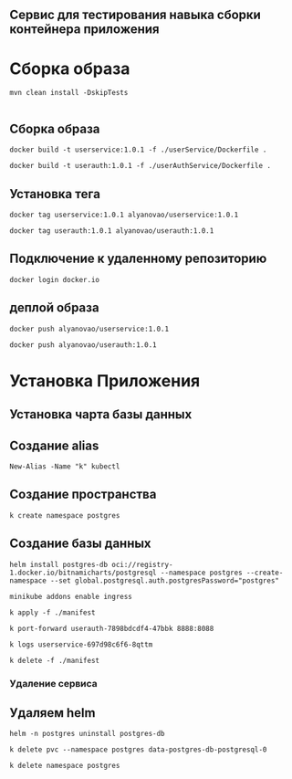 ## Сервис для тестирования навыка сборки контейнера приложения

# Сборка образа

```shell
mvn clean install -DskipTests
```

```shell
```

## Сборка образа
```shell
docker build -t userservice:1.0.1 -f ./userService/Dockerfile .
```

```shell
docker build -t userauth:1.0.1 -f ./userAuthService/Dockerfile .
```

## Установка тега
```shell
docker tag userservice:1.0.1 alyanovao/userservice:1.0.1
```

```shell
docker tag userauth:1.0.1 alyanovao/userauth:1.0.1
```

## Подключение к удаленному репозиторию
```shell
docker login docker.io
```

## деплой образа
```shell
docker push alyanovao/userservice:1.0.1
```

```shell
docker push alyanovao/userauth:1.0.1
```

# Установка Приложения
## Установка чарта базы данных
## Создание alias
```shell
New-Alias -Name "k" kubectl
```

## Создание пространства
```shell
k create namespace postgres
```

## Создание базы данных
```shell
helm install postgres-db oci://registry-1.docker.io/bitnamicharts/postgresql --namespace postgres --create-namespace --set global.postgresql.auth.postgresPassword="postgres"
```

```shell
minikube addons enable ingress
```

```shell
k apply -f ./manifest
```

```shell
k port-forward userauth-7898bdcdf4-47bbk 8888:8088
```
```shell
k logs userservice-697d98c6f6-8qttm
```

```shell
k delete -f ./manifest
```

### Удаление сервиса
## Удаляем helm
```shell
helm -n postgres uninstall postgres-db
```

```shell
k delete pvc --namespace postgres data-postgres-db-postgresql-0
```

```shell
k delete namespace postgres
```
